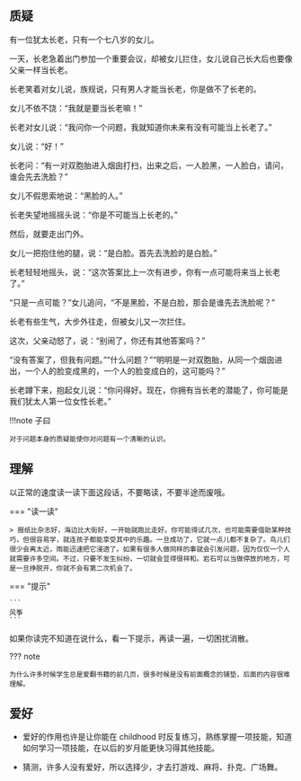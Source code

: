 ## 质疑

有一位犹太长老，只有一个七八岁的女儿。

一天，长老急着出门参加一个重要会议，却被女儿拦住，女儿说自己长大后也要像父亲一样当长老。

长老笑着对女儿说，族规说，只有男人才能当长老，你是做不了长老的。

女儿不依不饶：“我就是要当长老嘛！”

长老对女儿说：“我问你一个问题，我就知道你未来有没有可能当上长老了。”

女儿说：“好！”

长老问：“有一对双胞胎进入烟囱打扫，出来之后，一人脸黑，一人脸白，请问，谁会先去洗脸？”

女儿不假思索地说：“黑脸的人。”

长老失望地摇摇头说：“你是不可能当上长老的。”

然后，就要走出门外。

女儿一把抱住他的腿，说：“是白脸。首先去洗脸的是白脸。”

长老轻轻地摇头，说：“这次答案比上一次有进步，你有一点可能将来当上长老了。”

“只是一点可能？”女儿追问，“不是黑脸，不是白脸，那会是谁先去洗脸呢？”

长老有些生气，大步外往走，但被女儿又一次拦住。

这次，父亲动怒了，说：“别闹了，你还有其他答案吗？”

“没有答案了，但我有问题。”“什么问题？”“明明是一对双胞胎，从同一个烟囱进出，一个人的脸变成黑的，一个人的脸变成白的，这可能吗？”

长老蹲下来，抱起女儿说：“你问得好。现在，你拥有当长老的潜能了，你可能是我们犹太人第一位女性长老。”

!!!note 子曰

    对于问题本身的质疑能使你对问题有一个清晰的认识。

## 理解

以正常的速度读一读下面这段话，不要略读，不要半途而废哦。

=== "读一读"

    > 报纸比杂志好，海边比大街好，一开始就跑比走好。你可能得试几次，也可能需要借助某种技巧，但很容易学，就连孩子都能享受其中的乐趣。一旦成功了，它就一点儿都不复杂了。鸟儿们很少会离太近，雨能迅速把它浸透了。如果有很多人做同样的事就会引发问题，因为仅仅一个人就需要许多空间。不过，只要不发生纠纷，一切就会显得很祥和。岩石可以当做停放的地方，可是一旦挣脱开，你就不会有第二次机会了。

=== "提示"

    ```
    风筝
    ```

如果你读完不知道在说什么，看一下提示，再读一遍，一切困扰消散。

??? note

    为什么许多时候学生总是爱翻书籍的前几页，很多时候是没有前面概念的铺垫，后面的内容很难理解。

## 爱好

- 爱好的作用也许是让你能在 childhood 时反复练习，熟练掌握一项技能，知道如何学习一项技能，在以后的岁月能更快习得其他技能。

- 猜测，许多人没有爱好，所以选择少，才去打游戏、麻将、扑克、广场舞。

